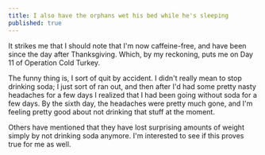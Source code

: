 ```yaml
---
title: I also have the orphans wet his bed while he's sleeping
published: true
---
```


It strikes me that I should note that I'm now caffeine-free, and have
been since the day after Thanksgiving. Which, by my reckoning, puts me
on Day 11 of Operation Cold Turkey.

The funny thing is, I sort of quit by accident. I didn't really mean to
stop drinking soda; I just sort of ran out, and then after I'd had some
pretty nasty headaches for a few days I realized that I had been going
without soda for a few days. By the sixth day, the headaches were pretty
much gone, and I'm feeling pretty good about not drinking that stuff at
the moment.

Others have mentioned that they have lost surprising amounts of weight
simply by not drinking soda anymore. I'm interested to see if this
proves true for me as well.
